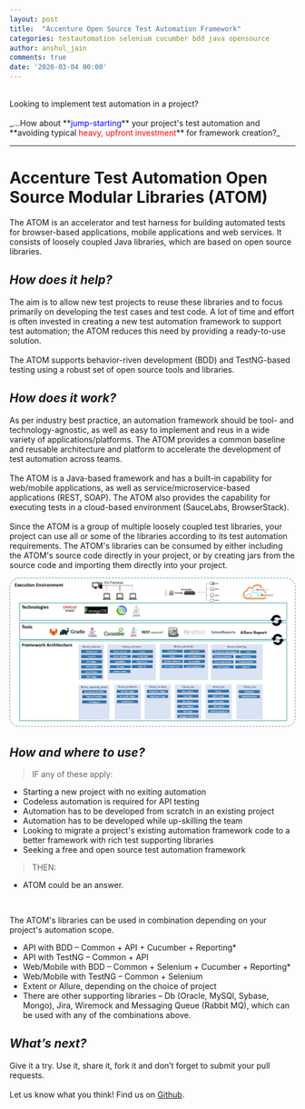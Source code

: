 ```yaml
---
layout: post
title:  "Accenture Open Source Test Automation Framework" 
categories: testautomation selenium cucumber bdd java opensource
author: anshul_jain
comments: true
date: '2020-03-04 00:00'
---
```


<br>
Looking to implement test automation in a project?
<br><br>
_...How about **<span style="color: blue">jump-starting</span>** your project's test automation and **avoiding typical <span style="color: red">heavy, upfront investment</span>** for framework creation?_ 

****
# Accenture Test Automation Open Source Modular Libraries (ATOM)
The ATOM is an accelerator and test harness for building automated tests for browser-based applications, mobile applications and web services. It consists of loosely coupled Java libraries, which are based on open source libraries.

## _How does it help?_
The aim is to allow new test projects to reuse these libraries and to focus primarily on developing the test cases and test code. A lot of time and effort is often invested in creating a new test automation framework to support test automation; the ATOM reduces this need by providing a ready-to-use solution.
<br><br>
The ATOM supports behavior-riven development (BDD) and TestNG-based testing using a robust set of open source tools and libraries.

## _How does it work?_
As per industry best practice, an automation framework should be tool- and technology-agnostic, as well as easy to implement and reus in a wide variety of applications/platforms. The ATOM provides a common baseline and reusable architecture and platform to accelerate the development of test automation across teams.
<br><br>
The ATOM is a Java-based framework and has a built-in capability for web/mobile applications, as well as service/microservice-based applications (REST, SOAP). The ATOM also provides the capability for executing tests in a cloud-based environment (SauceLabs, BrowserStack).
<br><br>
Since the ATOM is a group of multiple loosely coupled test libraries, your project can use all or some of the libraries according to its test automation requirements. The ATOM's libraries can be consumed by either including the ATOM's source code directly in your project, or by creating jars from the source code and importing them directly into your project.

![Test Automation Framework](/img/posts/accenture-os-taf/TAFARch.png)

## _How and where to use?_

>IF any of these apply:
* Starting a new project with no exiting automation
* Codeless automation is required for API testing
* Automation has to be developed from scratch in an existing project
* Automation has to be developed while up-skilling the team
* Looking to migrate a project's existing automation framework code to a better framework with rich test supporting libraries
* Seeking a free and open source test automation framework

>THEN:
* ATOM could be an answer.

<br>

The ATOM's libraries can be used in combination depending on your project's automation scope. 
* API with BDD – Common + API + Cucumber + Reporting*
* API with TestNG – Common + API
* Web/Mobile with BDD – Common + Selenium + Cucumber + Reporting*
* Web/Mobile with TestNG – Common + Selenium
* Extent or Allure, depending on the choice of project
* There are other supporting libraries – Db (Oracle, MySQl, Sybase, Mongo), Jira, Wiremock and Messaging Queue (Rabbit MQ), which can be used with any of the combinations above.

## _What’s next?_
Give it a try. Use it, share it, fork it and don’t forget to submit your pull requests.
<br><br>
Let us know what you think! Find us on [Github](https://github.com/Accenture/atom).